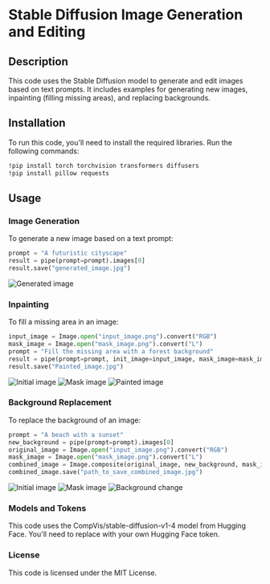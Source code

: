 # Stable Diffusion Image Generation and Editing
## Description

This code uses the Stable Diffusion model to generate and edit images based on text prompts. It includes examples for generating new images, inpainting (filling missing areas), and replacing backgrounds.

## Installation

To run this code, you'll need to install the required libraries. Run the following commands:

```bash
!pip install torch torchvision transformers diffusers
!pip install pillow requests
```
## Usage
### Image Generation

To generate a new image based on a text prompt:
```Python
prompt = "A futuristic cityscape"
result = pipe(prompt=prompt).images[0]
result.save("generated_image.jpg")
```
![Generated image](generated_image.png)

### Inpainting
To fill a missing area in an image:
```Python
input_image = Image.open("input_image.png").convert("RGB")
mask_image = Image.open("mask_image.png").convert("L")
prompt = "Fill the missing area with a forest background"
result = pipe(prompt=prompt, init_image=input_image, mask_image=mask_image).images[0]
result.save("Painted_image.jpg")
```
![Initial image](input_image.png)
![Mask image](mask_image.png)
![Painted image](Painted_image.jpg)

### Background Replacement
To replace the background of an image:
```Python
prompt = "A beach with a sunset"
new_background = pipe(prompt=prompt).images[0]
original_image = Image.open("input_image.png").convert("RGB")
mask_image = Image.open("mask_image.png").convert("L")
combined_image = Image.composite(original_image, new_background, mask_image)
combined_image.save("path_to_save_combined_image.jpg")
```
![Initial image](input_image.png)
![Mask image](mask_image.png)
![Background change](new_background_image.jpg)

### Models and Tokens
This code uses the CompVis/stable-diffusion-v1-4 model from Hugging Face. You'll need to replace with your own Hugging Face token.

### License
This code is licensed under the MIT License.
